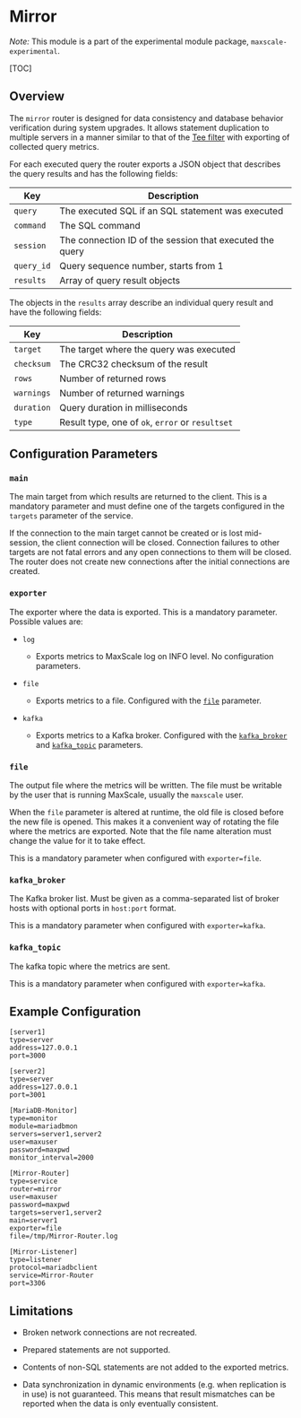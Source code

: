 # Mirror

*Note:* This module is a part of the experimental module package,
 `maxscale-experimental`.

[TOC]

## Overview

The `mirror` router is designed for data consistency and database behavior
verification during system upgrades. It allows statement duplication to multiple
servers in a manner similar to that of the
[Tee filter](../Filters/Tee-Filter.md) with exporting of collected query metrics.

For each executed query the router exports a JSON object that describes the
query results and has the following fields:

| Key      | Description                                              |
|----------|----------------------------------------------------------|
|`query`   | The executed SQL if an SQL statement was executed        |
|`command` | The SQL command                                          |
|`session` | The connection ID of the session that executed the query |
|`query_id`| Query sequence number, starts from 1                     |
|`results` | Array of query result objects                            |

The objects in the `results` array describe an individual query result and have
the following fields:

| Key      | Description                                      |
|----------|--------------------------------------------------|
|`target`  | The target where the query was executed          |
|`checksum`| The CRC32 checksum of the result                 |
|`rows`    | Number of returned rows                          |
|`warnings`| Number of returned warnings                      |
|`duration`| Query duration in milliseconds                   |
|`type`    | Result type, one of `ok`, `error` or `resultset` |

## Configuration Parameters

### `main`

The main target from which results are returned to the client. This is a
mandatory parameter and must define one of the targets configured in the
`targets` parameter of the service.

If the connection to the main target cannot be created or is lost mid-session,
the client connection will be closed. Connection failures to other targets are
not fatal errors and any open connections to them will be closed. The router
does not create new connections after the initial connections are created.

### `exporter`

The exporter where the data is exported. This is a mandatory parameter. Possible
values are:

* `log`

  * Exports metrics to MaxScale log on INFO level. No configuration parameters.

* `file`

  * Exports metrics to a file. Configured with the [`file`](#file) parameter.

* `kafka`

  * Exports metrics to a Kafka broker. Configured with the
    [`kafka_broker`](#kafka_broker) and [`kafka_topic`](#kafka_topic)
    parameters.

### `file`

The output file where the metrics will be written. The file must be writable by
the user that is running MaxScale, usually the `maxscale` user.

When the `file` parameter is altered at runtime, the old file is closed before
the new file is opened. This makes it a convenient way of rotating the file
where the metrics are exported. Note that the file name alteration must change
the value for it to take effect.

This is a mandatory parameter when configured with `exporter=file`.

### `kafka_broker`

The Kafka broker list. Must be given as a comma-separated list of broker hosts
with optional ports in `host:port` format.

This is a mandatory parameter when configured with `exporter=kafka`.

### `kafka_topic`

The kafka topic where the metrics are sent.

This is a mandatory parameter when configured with `exporter=kafka`.

## Example Configuration

```
[server1]
type=server
address=127.0.0.1
port=3000

[server2]
type=server
address=127.0.0.1
port=3001

[MariaDB-Monitor]
type=monitor
module=mariadbmon
servers=server1,server2
user=maxuser
password=maxpwd
monitor_interval=2000

[Mirror-Router]
type=service
router=mirror
user=maxuser
password=maxpwd
targets=server1,server2
main=server1
exporter=file
file=/tmp/Mirror-Router.log

[Mirror-Listener]
type=listener
protocol=mariadbclient
service=Mirror-Router
port=3306
```

## Limitations

* Broken network connections are not recreated.

* Prepared statements are not supported.

* Contents of non-SQL statements are not added to the exported metrics.

* Data synchronization in dynamic environments (e.g. when replication is in use)
  is not guaranteed. This means that result mismatches can be reported when the
  data is only eventually consistent.
